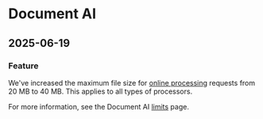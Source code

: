 # Document AI

## 2025-06-19

### Feature

We've increased the maximum file size for [online processing](https://cloud.google.com/document-ai/docs/reference/rest/v1/projects.locations.processors/process) requests from 20 MB to 40 MB. This applies to all types of processors.

For more information, see the Document AI [limits](https://cloud.google.com/document-ai/limits#content_limits) page.

